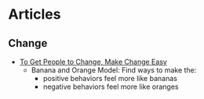 # Articles

## Change
- [To Get People to Change, Make Change Easy](https://hbr.org/2017/12/to-get-people-to-change-make-change-easy)
    - Banana and Orange Model: Find ways to make the: 
        - positive behaviors feel more like bananas 
        - negative behaviors feel more like oranges

